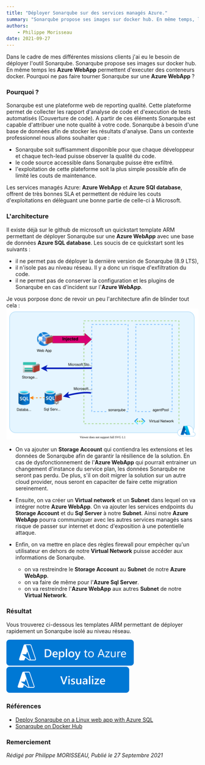 ```yaml
---
title: "Déployer Sonarqube sur des services managés Azure."
summary: "Sonarqube propose ses images sur docker hub. En même temps, les Azure WebApp permettent d'executer des conteneurs docker. Pourquoi ne pas faire tourner Sonarqube sur une Azure WebApp ?"
authors:
    - Philippe Morisseau
date: 2021-09-27
---
```


Dans le cadre de mes différentes missions clients j'ai eu le besoin de déployer l'outil Sonarqube. Sonarqube propose ses images sur docker hub. En même temps les **Azure WebApp** permettent d'executer des conteneurs docker. Pourquoi ne pas faire tourner Sonarqube sur une **Azure WebApp** ?

### Pourquoi ?

Sonarqube est une plateforme web de reporting qualité. Cette plateforme permet de collecter les rapport d'analyse de code et d'execution de tests automatisés (Couverture de code).
A partir de ces éléments Sonarqube est capable d'attribuer une note qualité à votre code.
Sonarqube à besoin d'une base de données afin de stocker les résultats d'analyse.
Dans un contexte professionnel nous allons souhaiter que : 

- Sonarqube soit suffisamment disponible pour que chaque développeur et chaque tech-lead puisse observer la qualité du code.
- le code source accessible dans Sonarqube puisse être exfiltré.
- l'exploitation de cette plateforme soit la plus simple possible afin de limité les couts de maintenance.

Les services managés Azure: **Azure WebApp** et **Azure SQl database**, offrent de très bonnes SLA et permettent de réduire les couts d'exploitations en délèguant une bonne partie de celle-ci à Microsoft. 

### L'architecture

Il existe déjà sur le github de microsoft un quickstart template ARM permettant de déployer Sonarqube sur une **Azure WebApp** avec une base de données **Azure SQL database**.
Les soucis de ce quickstart sont les suivants :

- il ne permet pas de déployer la dernière version de Sonarqube (8.9 LTS),
- il n'isole pas au niveau réseau. Il y a donc un risque d'exfiltration du code.
- il ne permet pas de conserver la configuration et les plugins de Sonarqube en cas d'incident sur l'**Azure WebApp**.

Je vous porpose donc de revoir un peu l'architecture afin de blinder tout cela :
![archi](../../img/sonarqube.managed.svg)

- On va ajouter un **Storage Account** qui contiendra les extensions et les données de Sonarqube afin de garantir la résilience de la solution. En cas de dysfonctionnement de l'**Azure WebApp** qui pourrait entrainer un changement d'instance du service plan, les données Sonarqube ne seront pas perdu. De plus, s'il on doit migrer la solution sur un autre cloud provider, nous seront en capaciter de faire cette migration sereinement.

- Ensuite, on va créer un **Virtual network** et un **Subnet** dans lequel on va intégrer notre **Azure WebApp**. On va ajouter les services endpoints du **Storage Account** et du **Sql Server** à notre **Subnet**. Ainsi notre **Azure WebApp** pourra communiquer avec les autres services managés sans risque de passer sur internet et donc d'exposition à une potentielle attaque.

- Enfin, on va mettre en place des règles firewall pour empècher qu'un utilisateur en dehors de notre **Virtual Network** puisse accéder aux informations de Sonarqube. 
  - on va restreindre le **Storage Account** au **Subnet** de notre **Azure WebApp**.
  - on va faire de même pour l'**Azure Sql Server**.
  - on va restreindre l'**Azure WebApp** aux autres **Subnet** de notre **Virtual Network**.

### Résultat

Vous trouverez ci-dessous les templates ARM permettant de déployer rapidement un Sonarqube isolé au niveau réseau.  

[![Deploy To Azure](https://raw.githubusercontent.com/Azure/azure-quickstart-templates/master/1-CONTRIBUTION-GUIDE/images/deploytoazure.svg?sanitize=true)](https://portal.azure.com/#create/Microsoft.Template/uri/https%3A%2F%2Fraw.githubusercontent.com%2FIneaweb%2FBlog%2Fmain%2Fassets%2Farm.sonarqube%2Fazuredeploy.json)
[![Visualize](https://raw.githubusercontent.com/Azure/azure-quickstart-templates/master/1-CONTRIBUTION-GUIDE/images/visualizebutton.svg?sanitize=true)](http://armviz.io/#/?load=https%3A%2F%2Fraw.githubusercontent.com%2FIneaweb%2FBlog%2Fmain%2Fassets%2Farm.sonarqube%2Fazuredeploy.json)

### Références

- [Deploy Sonarqube on a Linux web app with Azure SQL](https://github.com/Azure/azure-quickstart-templates/tree/master/quickstarts/microsoft.web/webapp-linux-sonarqube-azuresql)
- [Sonarqube on Docker Hub](https://hub.docker.com/_/sonarqube)

### Remerciement

_Rédigé par Philippe MORISSEAU, Publié le 27 Septembre 2021_